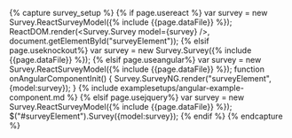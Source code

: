 {% capture survey_setup %}
{% if page.usereact %}
var survey = new Survey.ReactSurveyModel({% include {{page.dataFile}} %});
ReactDOM.render(<Survey.Survey model={survey} />, document.getElementById("surveyElement"));
{% elsif page.useknockout%}
var survey = new Survey.Survey({% include {{page.dataFile}} %});
{% elsif page.useangular%}
var survey = new Survey.ReactSurveyModel({% include {{page.dataFile}} %});
function onAngularComponentInit() {
    Survey.SurveyNG.render("surveyElement", {model:survey});
}
{% include examplesetups/angular-example-component.md %}
{% elsif page.usejquery%}
var survey = new Survey.ReactSurveyModel({% include {{page.dataFile}} %});
$("#surveyElement").Survey({model:survey});
{% endif %}
{% endcapture %}